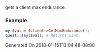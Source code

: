 gets a client max endurance.
### Example

```perl
my $val = $client->GetMaxEndurance();
quest::say($val); # Returns uint
```


Generated On 2018-01-15T13:04:48-08:00